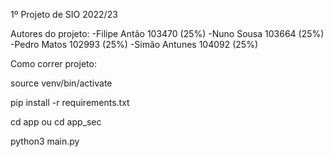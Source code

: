 1º Projeto de SIO 2022/23

Autores do projeto:
-Filipe Antão 103470 (25%)
-Nuno Sousa 103664 (25%)
-Pedro Matos 102993 (25%)
-Simão Antunes 104092 (25%)


Como correr projeto:

source venv/bin/activate

pip install -r requirements.txt

cd app ou cd app_sec

python3 main.py



